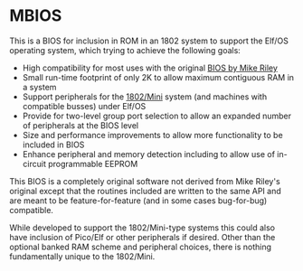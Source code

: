 # MBIOS

This is a BIOS for inclusion in ROM in an 1802 system to support the Elf/OS operating system, which trying to achieve the following goals:

* High compatibility for most uses with the original [BIOS by Mike Riley](https://github.com/rileym65/Elf-BIOS)
* Small run-time footprint of only 2K to allow maximum contiguous RAM in a system
* Support peripherals for the [1802/Mini](https://github.com/dmadole/1802-Mini) system (and machines with compatible busses) under Elf/OS
* Provide for two-level group port selection to allow an expanded number of peripherals at the BIOS level
* Size and performance improvements to allow more functionality to be included in BIOS
* Enhance peripheral and memory detection including to allow use of in-circuit programmable EEPROM

This BIOS is a completely original software not derived from Mike Riley's original except that the routines included are written to the same API and are meant to be feature-for-feature (and in some cases bug-for-bug) compatible.

While developed to support the 1802/Mini-type systems this could also have inclusion of Pico/Elf or other peripherals if desired. Other than the optional banked RAM scheme and peripheral choices, there is nothing fundamentally unique to the 1802/Mini.
